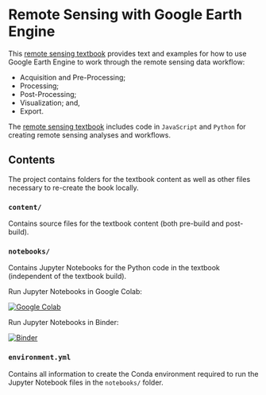 # Remote Sensing with Google Earth Engine

This [remote sensing textbook](https://calekochenour.github.io/remote-sensing-textbook/) provides text and examples for how to use Google Earth Engine to work through the remote sensing data workflow:

* Acquisition and Pre-Processing;
* Processing;
* Post-Processing;
* Visualization; and,
* Export.

The [remote sensing textbook](https://calekochenour.github.io/remote-sensing-textbook/) includes code in `JavaScript` and `Python` for creating remote sensing analyses and workflows.

## Contents

The project contains folders for the textbook content as well as other files necessary to re-create the book locally.

### `content/`

Contains source files for the textbook content (both pre-build and post-build).

### `notebooks/`

Contains Jupyter Notebooks for the Python code in the textbook (independent of the textbook build).

Run Jupyter Notebooks in Google Colab:

[![Google Colab](https://colab.research.google.com/assets/colab-badge.svg)](https://colab.research.google.com/github/calekochenour/remote-sensing-textbook/blob/master/notebooks)

Run Jupyter Notebooks in Binder:

[![Binder](https://mybinder.org/badge_logo.svg)](https://mybinder.org/v2/gh/calekochenour/remote-sensing-textbook/master)

### `environment.yml`

Contains all information to create the Conda environment required to run the Jupyter Notebook files in the `notebooks/` folder.  

